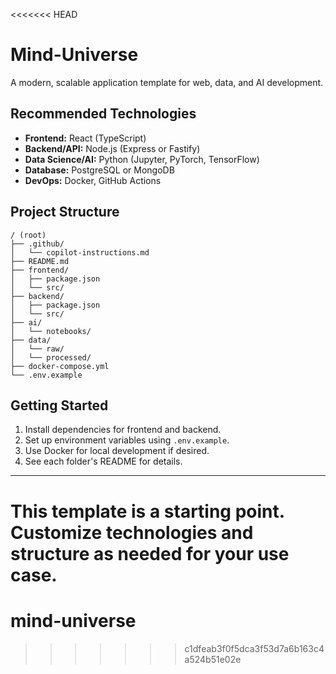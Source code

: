 <<<<<<< HEAD
# Mind-Universe

A modern, scalable application template for web, data, and AI development.

## Recommended Technologies
- **Frontend:** React (TypeScript)
- **Backend/API:** Node.js (Express or Fastify)
- **Data Science/AI:** Python (Jupyter, PyTorch, TensorFlow)
- **Database:** PostgreSQL or MongoDB
- **DevOps:** Docker, GitHub Actions

## Project Structure
```
/ (root)
├── .github/
│   └── copilot-instructions.md
├── README.md
├── frontend/
│   ├── package.json
│   └── src/
├── backend/
│   ├── package.json
│   └── src/
├── ai/
│   └── notebooks/
├── data/
│   └── raw/
│   └── processed/
├── docker-compose.yml
└── .env.example
```

## Getting Started
1. Install dependencies for frontend and backend.
2. Set up environment variables using `.env.example`.
3. Use Docker for local development if desired.
4. See each folder's README for details.

---
This template is a starting point. Customize technologies and structure as needed for your use case.
=======
# mind-universe
>>>>>>> c1dfeab3f0f5dca3f53d7a6b163c4a524b51e02e
